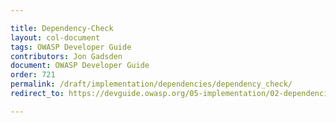 ```yaml
---

title: Dependency-Check
layout: col-document
tags: OWASP Developer Guide
contributors: Jon Gadsden
document: OWASP Developer Guide
order: 721
permalink: /draft/implementation/dependencies/dependency_check/
redirect_to: https://devguide.owasp.org/05-implementation/02-dependencies/01-dependency-check/

---
```

